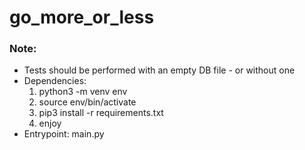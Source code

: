 # go_more_or_less

<h3>Note:</h3>
<ul>
    <li>Tests should be performed with an empty DB file - or without one</li>
    <li>Dependencies: 
        <ol>
            <li>python3 -m venv env</li>
            <li>source env/bin/activate</li>
            <li>pip3 install -r requirements.txt</li>
            <li>enjoy</li>
        </ol>
    </li>
    <li>Entrypoint: main.py</li>
</ul>